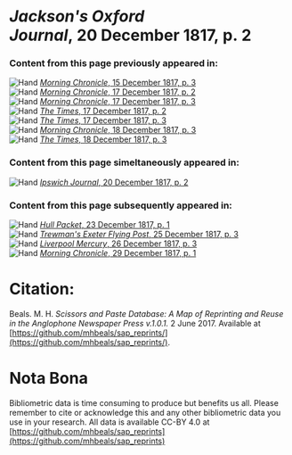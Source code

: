 # *Jackson's Oxford Journal*, 20 December 1817, p. 2  
  
### Content from this page previously appeared in:  
![Hand](http://scissorsandpaste.net/wp-content/uploads/2017/06/smallhandpointer.png) [*Morning Chronicle*, 15 December 1817, p. 3](https://mhbeals.github.io/sap_html/Morning-Chronicle/Morning-Chronicle-15-December-1817-p-3)  
![Hand](http://scissorsandpaste.net/wp-content/uploads/2017/06/smallhandpointer.png) [*Morning Chronicle*, 17 December 1817, p. 2](https://mhbeals.github.io/sap_html/Morning-Chronicle/Morning-Chronicle-17-December-1817-p-2)  
![Hand](http://scissorsandpaste.net/wp-content/uploads/2017/06/smallhandpointer.png) [*Morning Chronicle*, 17 December 1817, p. 3](https://mhbeals.github.io/sap_html/Morning-Chronicle/Morning-Chronicle-17-December-1817-p-3)  
![Hand](http://scissorsandpaste.net/wp-content/uploads/2017/06/smallhandpointer.png) [*The Times*, 17 December 1817, p. 2](https://mhbeals.github.io/sap_html/The-Times/The-Times-17-December-1817-p-2)  
![Hand](http://scissorsandpaste.net/wp-content/uploads/2017/06/smallhandpointer.png) [*The Times*, 17 December 1817, p. 3](https://mhbeals.github.io/sap_html/The-Times/The-Times-17-December-1817-p-3)  
![Hand](http://scissorsandpaste.net/wp-content/uploads/2017/06/smallhandpointer.png) [*Morning Chronicle*, 18 December 1817, p. 3](https://mhbeals.github.io/sap_html/Morning-Chronicle/Morning-Chronicle-18-December-1817-p-3)  
![Hand](http://scissorsandpaste.net/wp-content/uploads/2017/06/smallhandpointer.png) [*The Times*, 18 December 1817, p. 3](https://mhbeals.github.io/sap_html/The-Times/The-Times-18-December-1817-p-3)  
  
### Content from this page simeltaneously appeared in:  
![Hand](http://scissorsandpaste.net/wp-content/uploads/2017/06/smallhandpointer.png) [*Ipswich Journal*, 20 December 1817, p. 2](https://mhbeals.github.io/sap_html/Ipswich-Journal/Ipswich-Journal-20-December-1817-p-2)  
  
### Content from this page subsequently appeared in:  
![Hand](http://scissorsandpaste.net/wp-content/uploads/2017/06/smallhandpointer.png) [*Hull Packet*, 23 December 1817, p. 1](https://mhbeals.github.io/sap_html/Hull-Packet/Hull-Packet-23-December-1817-p-1)  
![Hand](http://scissorsandpaste.net/wp-content/uploads/2017/06/smallhandpointer.png) [*Trewman's Exeter Flying Post*, 25 December 1817, p. 3](https://mhbeals.github.io/sap_html/Trewman's-Exeter-Flying-Post/Trewman's-Exeter-Flying-Post-25-December-1817-p-3)  
![Hand](http://scissorsandpaste.net/wp-content/uploads/2017/06/smallhandpointer.png) [*Liverpool Mercury*, 26 December 1817, p. 3](https://mhbeals.github.io/sap_html/Liverpool-Mercury/Liverpool-Mercury-26-December-1817-p-3)  
![Hand](http://scissorsandpaste.net/wp-content/uploads/2017/06/smallhandpointer.png) [*Morning Chronicle*, 29 December 1817, p. 1](https://mhbeals.github.io/sap_html/Morning-Chronicle/Morning-Chronicle-29-December-1817-p-1)  


# Citation: 

Beals. M. H. *Scissors and Paste Database: A Map of Reprinting and Reuse in the Anglophone Newspaper Press v.1.0.1.* 2 June 2017. Available at [https://github.com/mhbeals/sap_reprints/](https://github.com/mhbeals/sap_reprints/). 

# Nota Bona

Bibliometric data is time consuming to produce but benefits us all. Please remember to cite or acknowledge this and any other bibliometric data you use in your research. All data is available CC-BY 4.0 at [https://github.com/mhbeals/sap_reprints](https://github.com/mhbeals/sap_reprints)